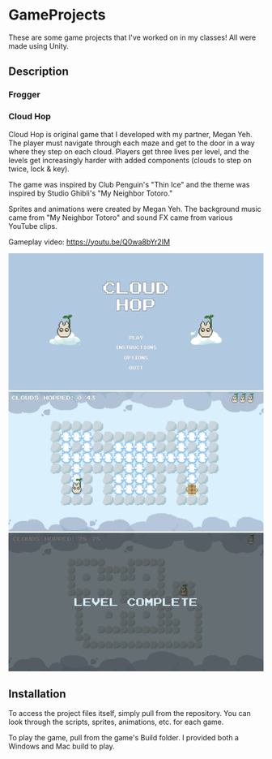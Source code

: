 # GameProjects

These are some game projects that I've worked on in my classes! All were made using Unity.

## Description
### Frogger

### Cloud Hop
Cloud Hop is original game that I developed with my partner, Megan Yeh. The player must navigate through each maze and get to the door in a way where they step on each cloud. Players get three lives per level, and the levels get increasingly harder with added components (clouds to step on twice, lock & key). 

The game was inspired by Club Penguin's "Thin Ice" and the theme was inspired by Studio Ghibli's "My Neighbor Totoro." 

Sprites and animations were created by Megan Yeh. The background music came from "My Neighbor Totoro" and sound FX came from various YouTube clips. 

Gameplay video: https://youtu.be/Q0wa8bYr2IM 

![Menu Screen](/Images/Cloud%20Hop/Menu.png)
![Level Start](/Images/Cloud%20Hop/LevelStart.png)
![Level Complete](/Images/Cloud%20Hop/LevelComplete.png)


## Installation
To access the project files itself, simply pull from the repository. You can look through the scripts, sprites, animations, etc. for each game.

To play the game, pull from the game's Build folder. I provided both a Windows and Mac build to play.
